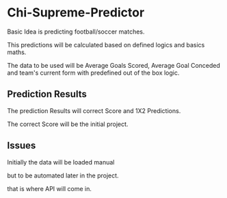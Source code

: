 # Chi-Supreme-Predictor

Basic Idea is predicting football/soccer matches.


This predictions will be calculated based on defined logics and basics maths.


The data to be used will be Average Goals Scored, Average Goal Conceded and team's current form with predefined out of the box logic.

## Prediction Results


The prediction Results will correct Score and 1X2 Predictions. 


The correct Score will be the initial project.


## Issues
Initially the data will be loaded manual


but to be automated later in the project. 

that is where API will come in.